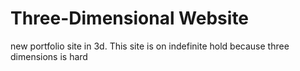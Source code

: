 # Three-Dimensional Website
 new portfolio site in 3d. This site is on indefinite hold because three dimensions is hard
